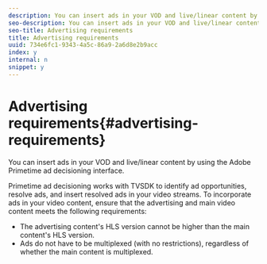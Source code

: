 ```yaml
---
description: You can insert ads in your VOD and live/linear content by using the Adobe Primetime ad decisioning interface.
seo-description: You can insert ads in your VOD and live/linear content by using the Adobe Primetime ad decisioning interface.
seo-title: Advertising requirements
title: Advertising requirements
uuid: 734e6fc1-9343-4a5c-86a9-2a6d8e2b9acc
index: y
internal: n
snippet: y
---
```


# Advertising requirements{#advertising-requirements}

You can insert ads in your VOD and live/linear content by using the Adobe Primetime ad decisioning interface.

<!--<a id="section_4889E0ED7A4241D98E61AD6C846B84B6"></a>-->

Primetime ad decisioning works with TVSDK to identify ad opportunities, resolve ads, and insert resolved ads in your video streams. 
To incorporate ads in your video content, ensure that the advertising and main video content meets the following requirements:

* The advertising content's HLS version cannot be higher than the main content's HLS version. 
* Ads do not have to be multiplexed (with no restrictions), regardless of whether the main content is multiplexed.

